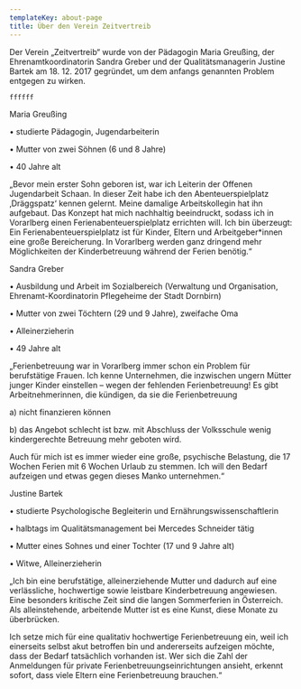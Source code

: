 ```yaml
---
templateKey: about-page
title: Über den Verein Zeitvertreib
---
```

Der Verein „Zeitvertreib“ wurde von der Pädagogin Maria Greußing, der Ehrenamtkoordinatorin Sandra Greber und der Qualitätsmanagerin Justine Bartek am 18. 12. 2017 gegründet, um dem anfangs genannten Problem entgegen zu wirken.

```
ffffff 
```



Maria Greußing

•	studierte Pädagogin, Jugendarbeiterin

•	Mutter von zwei Söhnen (6 und 8 Jahre)

•	40 Jahre alt

„Bevor mein erster Sohn geboren ist, war ich Leiterin der Offenen Jugendarbeit Schaan. In dieser Zeit habe ich den Abenteuerspielplatz ‚Dräggspatz‘ kennen gelernt. Meine damalige Arbeitskollegin hat ihn aufgebaut. Das Konzept hat mich nachhaltig beeindruckt, sodass ich in Vorarlberg einen Ferienabenteuerspielplatz errichten will. Ich bin überzeugt: Ein Ferienabenteuerspielplatz ist für Kinder, Eltern und Arbeitgeber*innen eine große Bereicherung. In Vorarlberg werden ganz dringend mehr Möglichkeiten der Kinderbetreuung während der Ferien benötig.“ 



Sandra Greber

•	Ausbildung und Arbeit im Sozialbereich (Verwaltung und Organisation, Ehrenamt-Koordinatorin Pflegeheime der Stadt Dornbirn)

•	Mutter von zwei Töchtern (29 und 9 Jahre), zweifache Oma

•	Alleinerzieherin

•	49 Jahre alt

„Ferienbetreuung war in Vorarlberg immer schon ein Problem für berufstätige Frauen. Ich kenne Unternehmen, die inzwischen ungern Mütter junger Kinder einstellen – wegen der fehlenden Ferienbetreuung! Es gibt Arbeitnehmerinnen, die kündigen, da sie die Ferienbetreuung 

a) nicht finanzieren können 

b) das Angebot schlecht ist bzw. mit Abschluss der Volksschule wenig kindergerechte Betreuung mehr geboten wird. 

Auch für mich ist es immer wieder eine große, psychische Belastung, die 17 Wochen Ferien mit 6 Wochen Urlaub zu stemmen. Ich will den Bedarf aufzeigen und etwas gegen dieses Manko unternehmen.“



Justine Bartek

•	studierte Psychologische Begleiterin und Ernährungswissenschaftlerin 

•	halbtags im Qualitätsmanagement bei Mercedes Schneider tätig

•	Mutter eines Sohnes und einer Tochter (17 und 9 Jahre alt)

•	Witwe, Alleinerzieherin

„Ich bin eine berufstätige, alleinerziehende Mutter und dadurch auf eine verlässliche, hochwertige sowie leistbare Kinderbetreuung angewiesen. Eine besonders kritische Zeit sind die langen Sommerferien in Österreich. Als alleinstehende, arbeitende Mutter ist es eine Kunst, diese Monate zu überbrücken. 

Ich setze mich für eine qualitativ hochwertige Ferienbetreuung ein, weil ich einerseits selbst akut betroffen bin und andererseits aufzeigen möchte, dass der Bedarf tatsächlich vorhanden ist. Wer sich die Zahl der Anmeldungen für private Ferienbetreuungseinrichtungen ansieht, erkennt sofort, dass viele Eltern eine Ferienbetreuung brauchen.“
